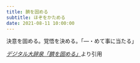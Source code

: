 ```yaml
---
title: 臍を固める
subtitle: ほぞをかためる
date: 2021-08-11 10:00:00
---
```


決意を固める。覚悟を決める。「―・めて事に当たる」

<cite>[デジタル大辞泉「臍を固める」](https://dictionary.goo.ne.jp/word/%E8%87%8D%E3%82%92%E5%9B%BA%E3%82%81%E3%82%8B/)</cite>より引用